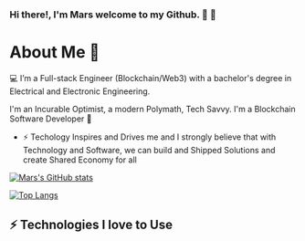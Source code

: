### Hi there!, I'm Mars welcome to my Github. 🌱 👯


# About Me 🚀
💻 I’m a Full-stack Engineer (Blockchain/Web3) with a bachelor's degree in Electrical and Electronic Engineering.

  I'm an Incurable Optimist, a modern Polymath, Tech Savvy. I'm a Blockchain Software Developer 🚀
  
* ⚡ Techology Inspires and Drives me and I strongly believe that with Technology and Software, we can build and Shipped Solutions and create Shared Economy for all 

[![Mars's GitHub stats](https://github-readme-stats.vercel.app/api?username=MarsIfeanyi)](https://github.com/MarsIfeanyi/github-readme-stats)

[![Top Langs](https://github-readme-stats.vercel.app/api/top-langs/?username=MarsIfeanyi&layout=compact)](https://github.com/MarsIfeanyi/github-readme-stats)



## ⚡ Technologies  I love to Use
   

<!--
**MarsIfeanyi/MarsIfeanyi** is a ✨ _special_ ✨ repository because its `README.md` (this file) appears on your GitHub profile.

Here are some ideas to get you started:

- 🔭 I’m currently working on ...
- 🌱 I’m currently learning ...
- 👯 I’m looking to collaborate on ...
- 🤔 I’m looking for help with ...
- 💬 Ask me about ...
- 📫 How to reach me: ...
- 😄 Pronouns: ...
- ⚡ Fun fact: ...
-->
